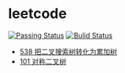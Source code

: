 # leetcode

[![Passing Status](https://github.com/Shiny-Man/img.org/blob/master/passing.svg)](https://github.com/Shiny-Man/cpp-threadlib)
[![Bulid Status](https://github.com/Shiny-Man/img.org/blob/master/build.svg)](https://github.com/Shiny-Man/cpp-threadlib)

- [538 把二叉搜索树转化为累加树](https://github.com/Shiny-Man/leetcode/blob/master/coding/538.h)
- [101 对称二叉树](https://github.com/Shiny-Man/leetcode/blob/master/coding/101.h)
